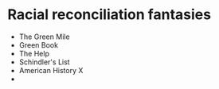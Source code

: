 # Racial reconciliation fantasies

- The Green Mile
- Green Book
- The Help
- Schindler's List
- American History X
- 